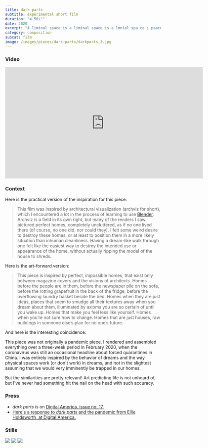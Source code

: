 ```yaml
---
title: dark parts
subtitle: experimental short film
duration: "4'50\""
date: 2020
excerpt: "A liminal space is a liminal space is a lmnial spa ce i paace A limin s pa li mna space is space is space is a liimin lnaa spi liminal liminal spsp ANimal speci le scepim nillima ellaminis cesna alimin aces laces animal special alleminiam asp case is a kn i. A kn i. A kn i. A liminal spa is ce f. A kni. f. F. F>"
category: composition
subcat: film
image: /images/pieces/dark-parts/darkparts_3.jpg
---
```


### Video

<iframe src="https://player.vimeo.com/video/393748874?title=0&byline=0&portrait=0" width="640" height="360" frameborder="0" allow="autoplay; fullscreen" allowfullscreen></iframe>

### Context

Here is the practical version of the inspiration for this piece:

> This film was inspired by architectural visualization (archviz for short), which I encountered a lot in the process of learning to use [Blender](https://blender.org). Archviz is a field in its own right, but many of the renders I saw pictured perfect homes, completely uncluttered, as if no one lived there (of course, no one did, nor could they). I felt some weird desire to destroy these homes, or at least to position them in a more likely situation than inhuman cleanliness. Having a dream-like walk through one felt like the easiest way to destroy the intended use or appearance of the home, without actually ripping the model of the house to shreds.

Here is the art-forward version:

> This piece is inspired by perfect, impossible homes, that exist only between magazine covers and the visions of architects. Homes before the people are in them, before the newspaper pile on the sofa, before the rotting grapefruit in the back of the fridge, before the overflowing laundry basket beside the bed. Homes when they are just ideas, places that seem to smudge all their textures away when you dream about them, illuminated by axioms you are so certain of until you wake up. Homes that make you feel less like yourself. Homes when you’re not sure how to change. Homes that are just houses, raw buildings in someone else’s plan for no one’s future.

And here is the interesting coincidence:

This piece was not originally a pandemic piece. I rendered and assembled everything over a three-week period in February 2020, when the coronavirus was still an occasional headline about forced quarantines in China. I was entirely inspired by the behavior of dreams and the way physical spaces work (or don't work) in dreams, and not in the slightest assuming that we would very imminently be trapped in our homes.

But the similarities are pretty relevant! Art predicting life is not unheard of, but I've never had something hit the nail on the head with such accuracy.

### Press
* *dark parts* is on [Digital America, issue no. 17.](https://www.digitalamerica.org/issue-no-17/)
* [Here's a response to *dark parts* and the pandemic from Ellie Holdsworth, at Digital America.](https://www.digitalamerica.org/response-to-dark-parts-ellie-holdsworth/)

### Stills

<div class="gallery">

![](/images/pieces/dark-parts/darkparts_1.jpg)
![](/images/pieces/dark-parts/darkparts_2.jpg)
![](/images/pieces/dark-parts/darkparts_3.jpg)

</div>